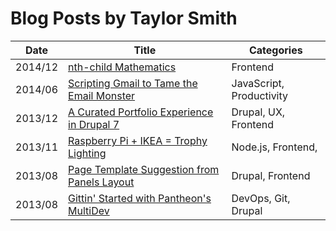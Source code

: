 # Blog Posts by Taylor Smith

| Date    | Title                                              | Categories               |
|---------|----------------------------------------------------|--------------------------|
| 2014/12 | [nth-child Mathematics][NTH]                       | Frontend                 |
| 2014/06 | [Scripting Gmail to Tame the Email Monster][SG]    | JavaScript, Productivity |
| 2013/12 | [A Curated Portfolio Experience in Drupal 7][PORT] | Drupal, UX, Frontend     |
| 2013/11 | [Raspberry Pi + IKEA = Trophy Lighting][IKEA]      | Node.js, Frontend,       |
| 2013/08 | [Page Template Suggestion from Panels Layout][TPL] | Drupal, Frontend         |
| 2013/08 | [Gittin' Started with Pantheon's MultiDev][PMD]    | DevOps, Git, Drupal      |

[NTH]: 2014-12-nth-child-math/README.md
[SG]: 2014-06-scripting-gmail/README.md
[PORT]: 2013-12-drupal-7-portfolio-experience/README.md
[IKEA]: 2013-11-ikea-raspberry-pi-light/README.md
[TPL]: 2013-08-panels-page-tpl/README.md
[PMD]: 2013-08-pantheon-multidev/README.md
